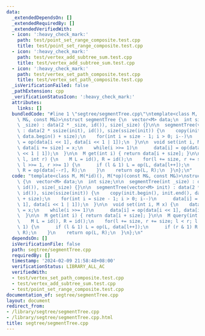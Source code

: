 ```yaml
---
data:
  _extendedDependsOn: []
  _extendedRequiredBy: []
  _extendedVerifiedWith:
  - icon: ':heavy_check_mark:'
    path: test/point_set_range_composite.test.cpp
    title: test/point_set_range_composite.test.cpp
  - icon: ':heavy_check_mark:'
    path: test/vertex_add_subtree_sum.test.cpp
    title: test/vertex_add_subtree_sum.test.cpp
  - icon: ':heavy_check_mark:'
    path: test/vertex_set_path_composite.test.cpp
    title: test/vertex_set_path_composite.test.cpp
  _isVerificationFailed: false
  _pathExtension: cpp
  _verificationStatusIcon: ':heavy_check_mark:'
  attributes:
    links: []
  bundledCode: "#line 1 \"segtree/segmentTree.cpp\"\ntemplate<class M, M(*id)(), M(*op)(const\
    \ M&, const M&)>\nstruct segmentTree {\n  vector<M> data;\n  int size;\n\n  segmentTree(int\
    \ _size) : data(2 * _size, id()), size(_size) {}\n\n  segmentTree(vector<M> init)\
    \ : data(2 * ssize(init), id()), size(ssize(init)) {\n    copy(init.begin(), init.end(),\
    \ data.begin() + size);\n    for(int i = size - 1; i > 0; i--)\n      data[i]\
    \ = op(data[i << 1], data[i << 1 | 1]);\n  }\n\n  void set(int i, M x) {\n   \
    \ data[i += size] = x;\n    while(i >>= 1)\n      data[i] = op(data[i << 1], data[i\
    \ << 1 | 1]);\n  }\n\n  M get(int i) { return data[i + size]; }\n\n  M query(int\
    \ l, int r) {\n    M L = id(), R = id();\n    for(l += size, r += size; l < r;\
    \ l >>= 1, r >>= 1) {\n      if (l & 1) L = op(L, data[l++]);\n      if (r & 1)\
    \ R = op(data[--r], R);\n    }\n    return op(L, R);\n  }\n};\n"
  code: "template<class M, M(*id)(), M(*op)(const M&, const M&)>\nstruct segmentTree\
    \ {\n  vector<M> data;\n  int size;\n\n  segmentTree(int _size) : data(2 * _size,\
    \ id()), size(_size) {}\n\n  segmentTree(vector<M> init) : data(2 * ssize(init),\
    \ id()), size(ssize(init)) {\n    copy(init.begin(), init.end(), data.begin()\
    \ + size);\n    for(int i = size - 1; i > 0; i--)\n      data[i] = op(data[i <<\
    \ 1], data[i << 1 | 1]);\n  }\n\n  void set(int i, M x) {\n    data[i += size]\
    \ = x;\n    while(i >>= 1)\n      data[i] = op(data[i << 1], data[i << 1 | 1]);\n\
    \  }\n\n  M get(int i) { return data[i + size]; }\n\n  M query(int l, int r) {\n\
    \    M L = id(), R = id();\n    for(l += size, r += size; l < r; l >>= 1, r >>=\
    \ 1) {\n      if (l & 1) L = op(L, data[l++]);\n      if (r & 1) R = op(data[--r],\
    \ R);\n    }\n    return op(L, R);\n  }\n};\n"
  dependsOn: []
  isVerificationFile: false
  path: segtree/segmentTree.cpp
  requiredBy: []
  timestamp: '2024-02-09 21:58:48+08:00'
  verificationStatus: LIBRARY_ALL_AC
  verifiedWith:
  - test/vertex_set_path_composite.test.cpp
  - test/vertex_add_subtree_sum.test.cpp
  - test/point_set_range_composite.test.cpp
documentation_of: segtree/segmentTree.cpp
layout: document
redirect_from:
- /library/segtree/segmentTree.cpp
- /library/segtree/segmentTree.cpp.html
title: segtree/segmentTree.cpp
---
```

